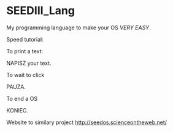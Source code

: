 # SEEDIII_Lang
My programming language to make your OS *VERY EASY*. 

Speed tutorial:

To print a text:

NAPISZ your text.

To wait to click

PAUZA.

To end a OS 

KONIEC.

Website to similary project
http://seedos.scienceontheweb.net/
